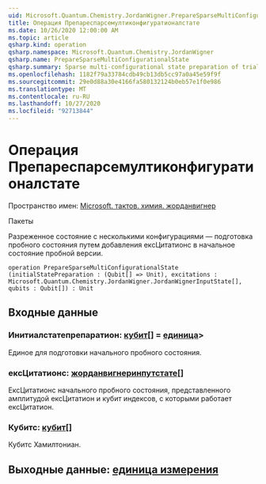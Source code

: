 ```yaml
---
uid: Microsoft.Quantum.Chemistry.JordanWigner.PrepareSparseMultiConfigurationalState
title: Операция Препареспарсемултиконфигуратионалстате
ms.date: 10/26/2020 12:00:00 AM
ms.topic: article
qsharp.kind: operation
qsharp.namespace: Microsoft.Quantum.Chemistry.JordanWigner
qsharp.name: PrepareSparseMultiConfigurationalState
qsharp.summary: Sparse multi-configurational state preparation of trial state by adding excitations to initial trial state.
ms.openlocfilehash: 1182f79a33784cdb49cb13db5cc97a0a45e59f9f
ms.sourcegitcommit: 29e0d88a30e4166fa580132124b0eb57e1f0e986
ms.translationtype: MT
ms.contentlocale: ru-RU
ms.lasthandoff: 10/27/2020
ms.locfileid: "92713844"
---
```

# <a name="preparesparsemulticonfigurationalstate-operation"></a>Операция Препареспарсемултиконфигуратионалстате

Пространство имен: [Microsoft. тактов. химия. жорданвигнер](xref:Microsoft.Quantum.Chemistry.JordanWigner)

Пакеты [](https://nuget.org/packages/)


Разреженное состояние с несколькими конфигурациями — подготовка пробного состояния путем добавления ексЦитатионс в начальное состояние пробной версии.

```qsharp
operation PrepareSparseMultiConfigurationalState (initialStatePreparation : (Qubit[] => Unit), excitations : Microsoft.Quantum.Chemistry.JordanWigner.JordanWignerInputState[], qubits : Qubit[]) : Unit
```


## <a name="input"></a>Входные данные

### <a name="initialstatepreparation--qubit--unit"></a>Инитиалстатепрепаратион: [кубит](xref:microsoft.quantum.lang-ref.qubit)[] = [единица](xref:microsoft.quantum.lang-ref.unit)> 

Единое для подготовки начального пробного состояния.


### <a name="excitations--jordanwignerinputstate"></a>ексЦитатионс: [жорданвигнеринпутстате](xref:Microsoft.Quantum.Chemistry.JordanWigner.JordanWignerInputState)[]

ЕксЦитатионс начального пробного состояния, представленного амплитудой ексЦитатион и кубит индексов, с которыми работает ексЦитатион.


### <a name="qubits--qubit"></a>Кубитс: [кубит](xref:microsoft.quantum.lang-ref.qubit)[]

Кубитс Хамилтониан.



## <a name="output--unit"></a>Выходные данные: [единица измерения](xref:microsoft.quantum.lang-ref.unit)

